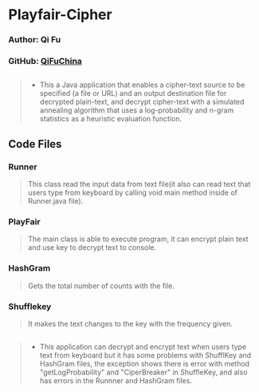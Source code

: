 # Playfair-Cipher
### Author: Qi Fu
### GitHub: [QiFuChina](https://github.com/QiFuChina/Playfair-Cipher)
## 
> * This a Java application that enables a cipher-text source to be specified (a file or URL) and an output destination file for decrypted plain-text, and decrypt cipher-text with a simulated annealing algorithm that uses a log-probability and n-gram statistics as a heuristic evaluation function.

## Code Files

### Runner
> This class read the input data from text file(it also can read text that users type from keyboard by calling void main method inside of Runner.java file).

### PlayFair 
> The main class is able to execute program, it can encrypt plain text and use key to decrypt text to console.

### HashGram
> Gets the total number of counts with the file.

### Shufflekey
> It makes the text changes to the key with the frequency given.

## 
> * This application can decrypt and encrypt text when users type text from keyboard but it has some problems with ShufflKey and HashGram files, the exception shows there is error with method "getLogProbability" and "CiperBreaker" in ShuffleKey, and also has errors in the Runnner and HashGram files.
